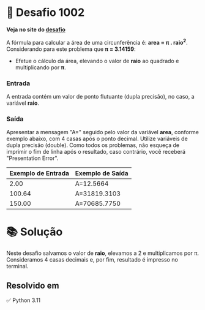 # 📖 Desafio 1002

**Veja no site do [desafio](https://www.beecrowd.com.br/judge/pt/problems/view/1002)**

A fórmula para calcular a área de uma circunferência é: **area = π . raio<sup>2</sup>**. Considerando para este problema que **π = 3.14159**:

- Efetue o cálculo da área, elevando o valor de **raio** ao quadrado e multiplicando por **π**.

### Entrada

A entrada contém um valor de ponto flutuante (dupla precisão), no caso, a variável **raio**.

### Saída

Apresentar a mensagem "A=" seguido pelo valor da variável **area**, conforme exemplo abaixo, com 4 casas após o ponto decimal. Utilize variáveis de dupla precisão (double). Como todos os problemas, não esqueça de imprimir o fim de linha após o resultado, caso contrário, você receberá "Presentation Error".

| Exemplo de Entrada | Exemplo de Saída |
| ------------------ | ---------------- |
| 2.00               | A=12.5664        |
| 100.64             | A=31819.3103     |
| 150.00             | A=70685.7750     |

# 📚 Solução

Neste desafio salvamos o valor de **raio**, elevamos a 2 e multiplicamos por π. Consideramos 4 casas decimais e, por fim, resultado é impresso no terminal.

## Resolvido em

✅ Python 3.11